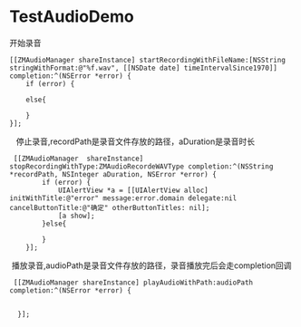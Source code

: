 # TestAudioDemo

开始录音

```
[[ZMAudioManager shareInstance] startRecordingWithFileName:[NSString stringWithFormat:@"%f.wav", [[NSDate date] timeIntervalSince1970]] completion:^(NSError *error) {
    if (error) {

    else{

    }
}];
```
 
 停止录音,recordPath是录音文件存放的路径，aDuration是录音时长
```
 [[ZMAudioManager  shareInstance] stopRecordingWithType:ZMAudioRecordeWAVType completion:^(NSString *recordPath, NSInteger aDuration, NSError *error) {
        if (error) {
            UIAlertView *a = [[UIAlertView alloc] initWithTitle:@"error" message:error.domain delegate:nil cancelButtonTitle:@"确定" otherButtonTitles: nil];
            [a show];
        }else{
       
        }
    }];
```
 播放录音,audioPath是录音文件存放的路径，录音播放完后会走completion回调
```
 [[ZMAudioManager shareInstance] playAudioWithPath:audioPath completion:^(NSError *error) {
 
 
  }];
```

